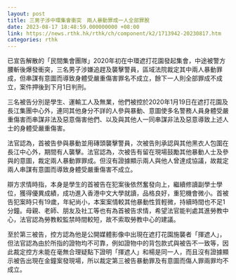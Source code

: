 ```yaml
---
layout: post
title: 三男子涉中環集會衝突　兩人暴動罪成一人全部罪脫
date: 2023-08-17 18:48:59.000000000 +08:00
link: https://news.rthk.hk/rthk/ch/component/k2/1713942-20230817.htm
categories: rthk
---
```


已宣告解散的「民間集會團隊」2020年初在中環遮打花園發起集會，中途被警方腰斬後爆發衝突，三名男子涉嫌追趕及襲擊警員，區域法院裁定其中兩人暴動罪成，但串謀有意圖而導致身體受嚴重傷害罪名不成立，餘下一人則全部罪成不成立，案件押後到下月1日判刑。

三名被告分別是學生、運輸工人及無業，他們被控於2020年1月19日在遮打花園及長江集團中心外，連同其他身分不詳的人參與暴動、意圖使多名警務人員身體受嚴重傷害而串謀非法及惡意傷害他們、以及與其他人一同串謀非法及惡意導致上述人士的身體受嚴重傷害。

法官認為，首被告參與暴動並用磚頭襲擊警員，次被告則承認與其他黑衣人包圍在長江中心外，期間有人襲擊。法官認為，次被告有留在現場鼓勵其他暴動人士及參與的意圖，裁定兩人暴動罪罪成。但沒有證據顯示兩人與他人曾達成協議，故裁定兩人串謀有意圖而導致身體受嚴重傷害不成立。

辯方求情時指，本身是學生的首被告在犯案後依然奮發向上，繼續修讀副學士學位，獲得優異成績，成功進入香港中文大學就讀，品格良好，重犯機會微小。首被告犯案時只有19歲，年紀尚小，本案案情較其他暴動性質輕微，持續時間也不足1分鐘。母親、老師、朋友及社工等也有為首被告求情，希望法官能判處其進勞教中心，法官認為勞教較監禁時間較短，故不索取勞教中心的建議。

至於第三被告，控方認為他是公開媒體影像中出現在遮打花園施襲者「揮遮人」，但法官認為由於所指的證物均不可靠，例如證物中的背包款式與被告不一致等，因此裁定控方未能在毫無合理疑點下證明「揮遮人」和楊是同一人，而且沒有證據顯示被告出現在金鐘案發現場，所以裁定第三被告暴動罪及有意圖而傷人罪兩罪均不成立。
